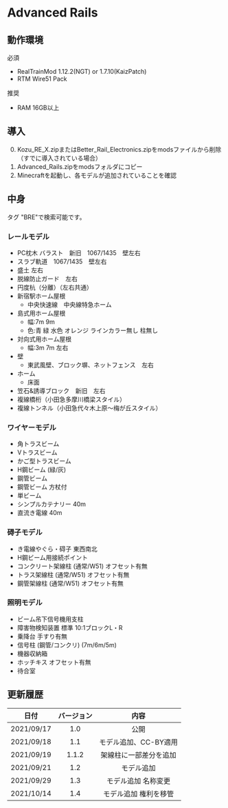 # Advanced Rails

## 動作環境

必須
- RealTrainMod 1.12.2(NGT) or 1.7.10(KaizPatch) 
- RTM Wire51 Pack

推奨
- RAM 16GB以上

## 導入

0. Kozu_RE_X.zipまたはBetter_Rail_Electronics.zipをmodsファイルから削除（すでに導入されている場合）
1. Advanced_Rails.zipをmodsフォルダにコピー
2. Minecraftを起動し、各モデルが追加されていることを確認

## 中身
タグ "BRE"で検索可能です。

### レールモデル
- PC枕木 バラスト　新旧　1067/1435　壁左右
- スラブ軌道　1067/1435　壁左右
- 盛土 左右
- 脱線防止ガード　左右
- 円度杭（分離）（左右共通）
- 新宿駅ホーム屋根
	- 中央快速線　中央線特急ホーム
- 島式用ホーム屋根
	- 幅:7m 9m  
	- 色:青 緑 水色 オレンジ ラインカラー無し 柱無し
- 対向式用ホーム屋根
	- 幅:3m 7m 左右
- 壁
	- 東武風壁、ブロック塀、ネットフェンス　左右
- ホーム
	- 床面 
- 笠石&誘導ブロック　新旧　左右
- 複線橋桁（小田急多摩川橋梁スタイル）
- 複線トンネル（小田急代々木上原～梅が丘スタイル）
### ワイヤーモデル
- 角トラスビーム
- Vトラスビーム
- かご型トラスビーム
- H鋼ビーム (緑/灰)
- 鋼管ビーム
- 鋼管ビーム 方杖付
- 単ビーム
- シンプルカテナリー 40m
- 直流き電線 40m
### 碍子モデル
- き電線やぐら・碍子 東西南北
- H鋼ビーム用接続ポイント
- コンクリート架線柱 (通常/W51) オフセット有無
- トラス架線柱 (通常/W51) オフセット有無
- 鋼管架線柱 (通常/W51) オフセット有無
### 照明モデル
- ビーム吊下信号機用支柱
- 障害物検知装置 標準 10:1ブロックL・R
- 乗降台 手すり有無
- 信号柱 (鋼管/コンクリ) (7m/6m/5m)
- 機器収納箱
- ホッチキス オフセット有無
- 待合室

## 更新履歴
|日付|バージョン|内容|
|:--:|:--:|:--:|
|2021/09/17|1.0|公開|
|2021/09/18|1.1|モデル追加、CC-BY適用|
|2021/09/19|1.1.2|架線柱に一部差分を追加|
|2021/09/21|1.2|モデル追加|
|2021/09/29|1.3|モデル追加 名称変更|
|2021/10/14|1.4|モデル追加 権利を移管|
